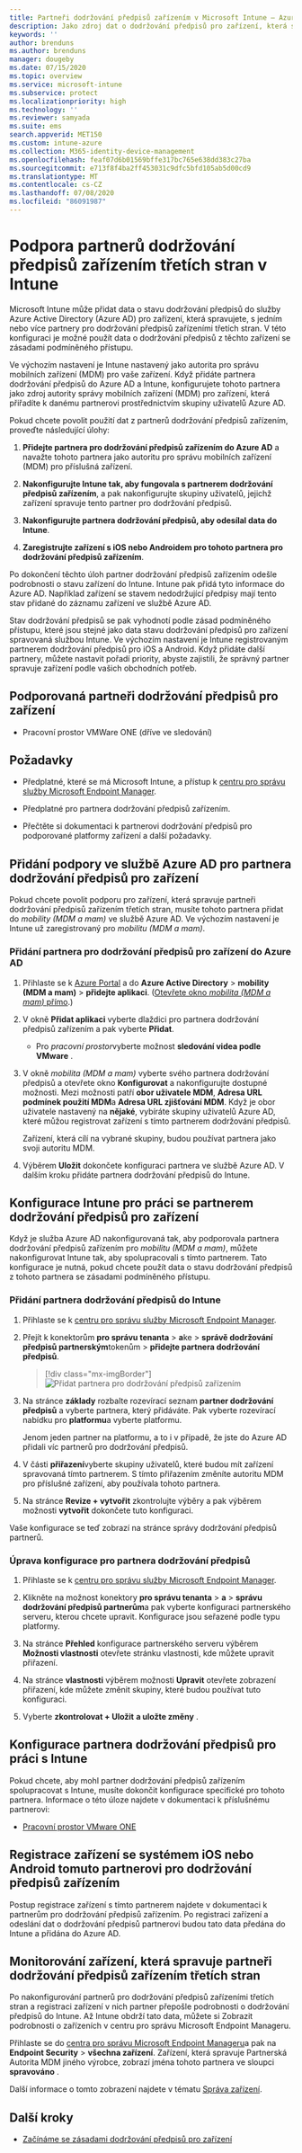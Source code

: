 ```yaml
---
title: Partneři dodržování předpisů zařízením v Microsoft Intune – Azure | Microsoft Docs
description: Jako zdroj dat o dodržování předpisů pro zařízení, která spravujete pomocí Intune, použijte partnera dodržování předpisů zařízením třetí strany.
keywords: ''
author: brenduns
ms.author: brenduns
manager: dougeby
ms.date: 07/15/2020
ms.topic: overview
ms.service: microsoft-intune
ms.subservice: protect
ms.localizationpriority: high
ms.technology: ''
ms.reviewer: samyada
ms.suite: ems
search.appverid: MET150
ms.custom: intune-azure
ms.collection: M365-identity-device-management
ms.openlocfilehash: feaf07d6b01569bffe317bc765e638dd383c27ba
ms.sourcegitcommit: e713f8f4ba2ff453031c9dfc5bfd105ab5d00cd9
ms.translationtype: MT
ms.contentlocale: cs-CZ
ms.lasthandoff: 07/08/2020
ms.locfileid: "86091987"
---
```

# <a name="support-third-party-device-compliance-partners-in-intune"></a>Podpora partnerů dodržování předpisů zařízením třetích stran v Intune

Microsoft Intune může přidat data o stavu dodržování předpisů do služby Azure Active Directory (Azure AD) pro zařízení, která spravujete, s jedním nebo více partnery pro dodržování předpisů zařízeními třetích stran. V této konfiguraci je možné použít data o dodržování předpisů z těchto zařízení se zásadami podmíněného přístupu.

Ve výchozím nastavení je Intune nastavený jako autorita pro správu mobilních zařízení (MDM) pro vaše zařízení. Když přidáte partnera dodržování předpisů do Azure AD a Intune, konfigurujete tohoto partnera jako zdroj autority správy mobilních zařízení (MDM) pro zařízení, která přiřadíte k danému partnerovi prostřednictvím skupiny uživatelů Azure AD.

Pokud chcete povolit použití dat z partnerů dodržování předpisů zařízením, proveďte následující úlohy:

1. **Přidejte partnera pro dodržování předpisů zařízením do Azure AD** a navažte tohoto partnera jako autoritu pro správu mobilních zařízení (MDM) pro příslušná zařízení.

2. **Nakonfigurujte Intune tak, aby fungovala s partnerem dodržování předpisů zařízením**, a pak nakonfigurujte skupiny uživatelů, jejichž zařízení spravuje tento partner pro dodržování předpisů.

3. **Nakonfigurujte partnera dodržování předpisů, aby odesílal data do Intune**.

4. **Zaregistrujte zařízení s iOS nebo Androidem pro tohoto partnera pro dodržování předpisů zařízením**.

Po dokončení těchto úloh partner dodržování předpisů zařízením odešle podrobnosti o stavu zařízení do Intune. Intune pak přidá tyto informace do Azure AD. Například zařízení se stavem nedodržující předpisy mají tento stav přidané do záznamu zařízení ve službě Azure AD.

Stav dodržování předpisů se pak vyhodnotí podle zásad podmíněného přístupu, které jsou stejné jako data stavu dodržování předpisů pro zařízení spravovaná službou Intune.  Ve výchozím nastavení je Intune registrovaným partnerem dodržování předpisů pro iOS a Android. Když přidáte další partnery, můžete nastavit pořadí priority, abyste zajistili, že správný partner spravuje zařízení podle vašich obchodních potřeb.

## <a name="supported-device-compliance-partners"></a>Podporovaná partneři dodržování předpisů pro zařízení

- Pracovní prostor VMWare ONE (dříve ve sledování)

## <a name="prerequisites"></a>Požadavky

- Předplatné, které se má Microsoft Intune, a přístup k [centru pro správu služby Microsoft Endpoint Manager](https://go.microsoft.com/fwlink/?linkid=2109431).

- Předplatné pro partnera dodržování předpisů zařízením.

- Přečtěte si dokumentaci k partnerovi dodržování předpisů pro podporované platformy zařízení a další požadavky.

## <a name="add-support-in-azure-ad-for-a-device-compliance-partner"></a>Přidání podpory ve službě Azure AD pro partnera dodržování předpisů pro zařízení

Pokud chcete povolit podporu pro zařízení, která spravuje partneři dodržování předpisů zařízením třetích stran, musíte tohoto partnera přidat do *mobility (MDM a mam)* ve službě Azure AD. Ve výchozím nastavení je Intune už zaregistrovaný pro *mobilitu (MDM a mam)*.

### <a name="add-a-device-compliance-partner-to-azure-ad"></a>Přidání partnera pro dodržování předpisů pro zařízení do Azure AD

1. Přihlaste se k [Azure Portal](https://aad.portal.azure.com/) a do **Azure Active Directory**  >  **mobility (MDM a mam)**  >  **přidejte aplikaci**. ([Otevřete okno *mobilita (MDM a mam)* přímo](https://aad.portal.azure.com/#blade/Microsoft_AAD_IAM/ActiveDirectoryMenuBlade/Mobility).)

2. V okně **Přidat aplikaci** vyberte dlaždici pro partnera dodržování předpisů zařízením a pak vyberte **Přidat**.

   - Pro *pracovní prostor*vyberte možnost **sledování videa podle VMware** .

3. V okně *mobilita (MDM a mam)* vyberte svého partnera dodržování předpisů a otevřete okno **Konfigurovat** a nakonfigurujte dostupné možnosti.  Mezi možnosti patří **obor uživatele MDM**, **Adresa URL podmínek použití MDM**a **Adresa URL zjišťování MDM**. Když je obor uživatele nastavený na **nějaké**, vybíráte skupiny uživatelů Azure AD, které můžou registrovat zařízení s tímto partnerem dodržování předpisů.

   Zařízení, která cílí na vybrané skupiny, budou používat partnera jako svoji autoritu MDM.

4. Výběrem **Uložit** dokončete konfiguraci partnera ve službě Azure AD. V dalším kroku přidáte partnera dodržování předpisů do Intune.

## <a name="configure-intune-to-work-with-a-device-compliance-partner"></a>Konfigurace Intune pro práci se partnerem dodržování předpisů pro zařízení

Když je služba Azure AD nakonfigurovaná tak, aby podporovala partnera dodržování předpisů zařízením pro *mobilitu (MDM a mam)*, můžete nakonfigurovat Intune tak, aby spolupracovali s tímto partnerem. Tato konfigurace je nutná, pokud chcete použít data o stavu dodržování předpisů z tohoto partnera se zásadami podmíněného přístupu.

### <a name="add-a-compliance-partner-to-intune"></a>Přidání partnera dodržování předpisů do Intune

1. Přihlaste se k [centru pro správu služby Microsoft Endpoint Manager](https://go.microsoft.com/fwlink/?linkid=2109431).

2. Přejít k konektorům **pro správu tenanta**  >  **a**ke  >  **správě dodržování předpisů partnerským**tokenům  >  **přidejte partnera dodržování předpisů**.

   > [!div class="mx-imgBorder"]
   > ![Přidat partnera pro dodržování předpisů zařízením](./media/device-compliance-partners/add-compliance-partner.png)

3. Na stránce **základy** rozbalte rozevírací seznam **partner dodržování předpisů** a vyberte partnera, který přidáváte. Pak vyberte rozevírací nabídku pro **platformu**a vyberte platformu.

   Jenom jeden partner na platformu, a to i v případě, že jste do Azure AD přidali víc partnerů pro dodržování předpisů.

4. V části **přiřazení**vyberte skupiny uživatelů, které budou mít zařízení spravovaná tímto partnerem. S tímto přiřazením změníte autoritu MDM pro příslušné zařízení, aby používala tohoto partnera.

5. Na stránce **Revize + vytvořit** zkontrolujte výběry a pak výběrem možnosti **vytvořit** dokončete tuto konfiguraci.

Vaše konfigurace se teď zobrazí na stránce správy dodržování předpisů partnerů.

### <a name="modify-the-configuration-for-a-compliance-partner"></a>Úprava konfigurace pro partnera dodržování předpisů

1. Přihlaste se k [centru pro správu služby Microsoft Endpoint Manager](https://go.microsoft.com/fwlink/?linkid=2109431).

2. Klikněte na možnost konektory **pro správu tenanta**  >  **a**  >  **správu dodržování předpisů partnerům**a pak vyberte konfiguraci partnerského serveru, kterou chcete upravit. Konfigurace jsou seřazené podle typu platformy.

3. Na stránce **Přehled** konfigurace partnerského serveru výběrem **Možnosti vlastnosti** otevřete stránku vlastnosti, kde můžete upravit přiřazení.

4. Na stránce **vlastnosti** výběrem možnosti **Upravit** otevřete zobrazení přiřazení, kde můžete změnit skupiny, které budou používat tuto konfiguraci.

5. Vyberte **zkontrolovat + Uložit** **a uložte změny** .

## <a name="configure-your-compliance-partner-to-work-with-intune"></a>Konfigurace partnera dodržování předpisů pro práci s Intune

Pokud chcete, aby mohl partner dodržování předpisů zařízením spolupracovat s Intune, musíte dokončit konfigurace specifické pro tohoto partnera. Informace o této úloze najdete v dokumentaci k příslušnému partnerovi:

- [Pracovní prostor VMware ONE](https://docs.vmware.com/en/VMware-Workspace-ONE-UEM/services/Directory_Service_Integration/GUID-800FB831-AA66-4094-8F5A-FA5899A3C70C.html)  

## <a name="enroll-your-ios-or-android-devices-to-that-device-compliance-partner"></a>Registrace zařízení se systémem iOS nebo Android tomuto partnerovi pro dodržování předpisů zařízením

Postup registrace zařízení s tímto partnerem najdete v dokumentaci k partnerům pro dodržování předpisů zařízením. Po registraci zařízení a odeslání dat o dodržování předpisů partnerovi budou tato data předána do Intune a přidána do Azure AD.

## <a name="monitor-devices-managed-by-third-party-device-compliance-partners"></a>Monitorování zařízení, která spravuje partneři dodržování předpisů zařízením třetích stran

Po nakonfigurování partnerů pro dodržování předpisů zařízeními třetích stran a registraci zařízení v nich partner přepošle podrobnosti o dodržování předpisů do Intune. Až Intune obdrží tato data, můžete si Zobrazit podrobnosti o zařízeních v centru pro správu Microsoft Endpoint Manageru.  

Přihlaste se do [centra pro správu Microsoft Endpoint Manageru](https://go.microsoft.com/fwlink/?linkid=2109431)a pak na **Endpoint Security**  >  **všechna zařízení**.  Zařízení, která spravuje Partnerská Autorita MDM jiného výrobce, zobrazí jména tohoto partnera ve sloupci **spravováno** . 

Další informace o tomto zobrazení najdete v tématu [Správa zařízení](../protect/endpoint-security-manage-devices.md).

## <a name="next-steps"></a>Další kroky

- [Začínáme se zásadami dodržování předpisů pro zařízení](../protect/device-compliance-get-started.md)

